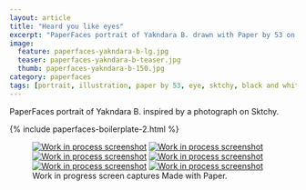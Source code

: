 ```yaml
---
layout: article
title: "Heard you like eyes"
excerpt: "PaperFaces portrait of Yakndara B. drawn with Paper by 53 on an iPad."
image: 
  feature: paperfaces-yakndara-b-lg.jpg
  teaser: paperfaces-yakndara-b-teaser.jpg
  thumb: paperfaces-yakndara-b-150.jpg
category: paperfaces
tags: [portrait, illustration, paper by 53, eye, sktchy, black and white]
---
```


PaperFaces portrait of Yakndara B. inspired by a photograph on Sktchy.

{% include paperfaces-boilerplate-2.html %}

<figure class="third">
  <a href="{{ site.url }}/images/paperfaces-yakndara-b-process-1-lg.jpg"><img src="{{ site.url }}/images/paperfaces-yakndara-b-process-1-600.jpg" alt="Work in process screenshot"></a>
  <a href="{{ site.url }}/images/paperfaces-yakndara-b-process-2-lg.jpg"><img src="{{ site.url }}/images/paperfaces-yakndara-b-process-2-600.jpg" alt="Work in process screenshot"></a>
  <a href="{{ site.url }}/images/paperfaces-yakndara-b-process-3-lg.jpg"><img src="{{ site.url }}/images/paperfaces-yakndara-b-process-3-600.jpg" alt="Work in process screenshot"></a>
  <a href="{{ site.url }}/images/paperfaces-yakndara-b-process-4-lg.jpg"><img src="{{ site.url }}/images/paperfaces-yakndara-b-process-4-600.jpg" alt="Work in process screenshot"></a>
  <a href="{{ site.url }}/images/paperfaces-yakndara-b-process-5-lg.jpg"><img src="{{ site.url }}/images/paperfaces-yakndara-b-process-5-600.jpg" alt="Work in process screenshot"></a>
  <a href="{{ site.url }}/images/paperfaces-yakndara-b-process-6-lg.jpg"><img src="{{ site.url }}/images/paperfaces-yakndara-b-process-6-600.jpg" alt="Work in process screenshot"></a>
  <figcaption>Work in progress screen captures Made with Paper.</figcaption>
</figure>